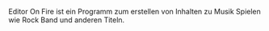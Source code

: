 Editor On Fire ist ein Programm zum erstellen von Inhalten zu Musik Spielen wie Rock Band und anderen Titeln. 
